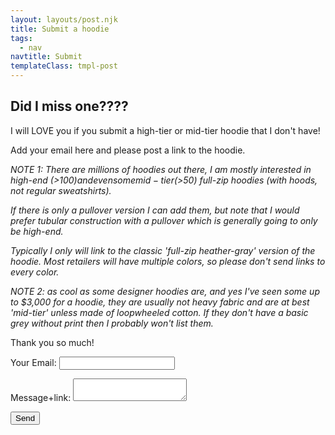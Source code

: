 ```yaml
---
layout: layouts/post.njk
title: Submit a hoodie
tags:
  - nav
navtitle: Submit
templateClass: tmpl-post
---
```

<div class="col col-sm-8">

<h2>Did I miss one????</h2>

<p>I will LOVE you if you submit a high-tier or mid-tier hoodie that I don't have!

Add your email here and please post a link to the hoodie.

<i>NOTE 1: There are millions of hoodies out there, I am mostly interested in high-end (>$100) and even some mid-tier (>$50) full-zip hoodies (with hoods, not regular sweatshirts).

If there is only a pullover version I can add them, but note that I would prefer tubular construction with a pullover which is generally going to only be high-end.

Typically I only will link to the classic 'full-zip heather-gray' version of the hoodie. Most retailers will have multiple colors, so please don't send links to every color. 

NOTE 2: as cool as some designer hoodies are, and yes I've seen some up to $3,000 for a hoodie, they are usually not heavy fabric and are at best 'mid-tier' unless made of loopwheeled cotton.  If they don't have a basic grey <srong>without</srong> print then I probably won't list them.
</i>  

Thank you so much!

</p>

<form name="contact" method="POST" netlify-honeypot="bot-field" netlify>
    <hidden name="bot-field" />
  <p>
    <label>Your Email: <input type="text" name="email" /></label>
  </p>
  <p>
    <label>Message+link: <textarea name="message"></textarea></label>
  </p>
  <div data-netlify-recaptcha></div>
  <p>
    <button type=”submit”>Send</button>
  </p>
</form>

</div>
